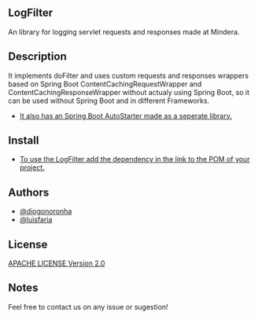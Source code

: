 ## LogFilter

An library for logging servlet requests and responses made at Mindera.

## Description

It implements doFilter and uses custom requests and responses 
wrappers based on Spring Boot ContentCachingRequestWrapper and
ContentCachingResponseWrapper without actualy using Spring Boot,
so it can be used without Spring Boot and in different Frameworks.

- [It also has an Spring Boot AutoStarter made as a seperate library.](https://github.com/Mindera/logFilterAutoStarter)

## Install

- [To use the LogFilter add the dependency in the link to the POM of your project.](https://github.com/Mindera/logFilter/packages/1526108)

## Authors

- [@diogonoronha](https://github.com/DiogoNoronha)
- [@luisfaria](https://github.com/luisfcfaria)

## License

[APACHE LICENSE Version 2.0](http://www.apache.org/licenses/)

## Notes

Feel free to contact us on any issue or sugestion!